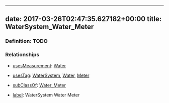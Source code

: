 
---
date: 2017-03-26T02:47:35.627182+00:00
title: WaterSystem_Water_Meter
---
### Definition: TODO

### Relationships

* [usesMeasurement](https://brickschema.org/schema/1.0/BrickFrame#usesMeasurement): [Water](https://brickschema.org/schema/1.0/Brick#Water)

* [usesTag](https://brickschema.org/schema/1.0/BrickFrame#usesTag): [WaterSystem](https://brickschema.org/schema/1.0/BrickTag#WaterSystem), [Water](https://brickschema.org/schema/1.0/BrickTag#Water), [Meter](https://brickschema.org/schema/1.0/BrickTag#Meter)

* [subClassOf](http://www.w3.org/2000/01/rdf-schema#subClassOf): [Water_Meter](https://brickschema.org/schema/1.0/Brick#Water_Meter)

* [label](http://www.w3.org/2000/01/rdf-schema#label): WaterSystem Water Meter
